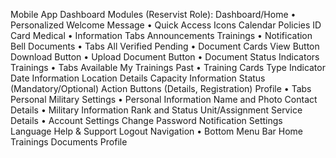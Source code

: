 Mobile App Dashboard Modules (Reservist Role):
Dashboard/Home
• Personalized Welcome Message
• Quick Access Icons
Calendar
Policies
ID Card
Medical
• Information Tabs
Announcements
Trainings
• Notification Bell
Documents
• Tabs
All
Verified
Pending
• Document Cards
View Button
Download Button
• Upload Document Button
• Document Status Indicators
Trainings
• Tabs
Available
My Trainings
Past
• Training Cards
Type Indicator
Date Information
Location Details
Capacity Information
Status (Mandatory/Optional)
Action Buttons (Details, Registration)
Profile
• Tabs
Personal
Military
Settings
• Personal Information
Name and Photo
Contact Details
• Military Information
Rank and Status
Unit/Assignment
Service Details
• Account Settings
Change Password
Notification Settings
Language
Help & Support
Logout
Navigation
• Bottom Menu Bar
Home
Trainings
Documents
Profile